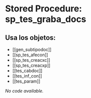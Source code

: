 # Stored Procedure: sp_tes_graba_docs

## Usa los objetos:
- [[gen_subtipodoc]]
- [[sp_tes_afecon]]
- [[sp_tes_creacxc]]
- [[sp_tes_creacxp]]
- [[tes_cabdoc]]
- [[tes_inf_con]]
- [[tes_param]]

*No code available.*
